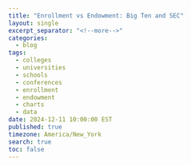 ```yaml
---
title: "Enrollment vs Endowment: Big Ten and SEC"
layout: single
excerpt_separator: "<!--more-->"
categories:
  - blog
tags:
  - colleges
  - universities
  - schools
  - conferences
  - enrollment
  - endowment
  - charts
  - data
date: 2024-12-11 10:00:00 EST
published: true
timezone: America/New_York
search: true
toc: false
---
```


<script src="https://cdn.plot.ly/plotly-2.20.0.min.js"></script>

<div id="chart" style="width:100%;height:600px;"></div>

<script>
  // Data for SEC and Big Ten schools
  const data = [
    {school: "UCLA", conference: "Big Ten", type: "Public", enrollment: 48.048, endowment: 3.873, color: "lightblue", shape: "circle"},
    {school: "Illinois", conference: "Big Ten", type: "Public", enrollment: 56.403, endowment: 3.38, color: "lightblue", shape: "circle"},
    {school: "Indiana", conference: "Big Ten", type: "Public", enrollment: 47.527, endowment: 3.56, color: "lightblue", shape: "circle"},
    {school: "Iowa", conference: "Big Ten", type: "Public", enrollment: 31.452, endowment: 3.258, color: "lightblue", shape: "circle"},
    {school: "Maryland", conference: "Big Ten", type: "Public", enrollment: 40.813, endowment: 2.1, color: "lightblue", shape: "circle"},
    {school: "Michigan", conference: "Big Ten", type: "Public", enrollment: 52.065, endowment: 17.876, color: "lightblue", shape: "circle"},
    {school: "Michigan State", conference: "Big Ten", type: "Public", enrollment: 51.316, endowment: 4.054, color: "lightblue", shape: "circle"},
    {school: "Minnesota", conference: "Big Ten", type: "Public", enrollment: 54.890, endowment: 5.501, color: "lightblue", shape: "circle"},
    {school: "Nebraska", conference: "Big Ten", type: "Public", enrollment: 23.600, endowment: 2.27, color: "lightblue", shape: "circle"},
    {school: "Northwestern", conference: "Big Ten", type: "Private", enrollment: 22.801, endowment: 13.7, color: "lightblue", shape: "diamond"},
    {school: "Ohio State", conference: "Big Ten", type: "Public", enrollment: 60.046, endowment: 7.384, color: "lightblue", shape: "circle"},
    {school: "Oregon", conference: "Big Ten", type: "Public", enrollment: 23.834, endowment: 1.49, color: "lightblue", shape: "circle"},
    {school: "Penn State", conference: "Big Ten", type: "Public", enrollment: 48.535, endowment: 4.444, color: "lightblue", shape: "circle"},
    {school: "Purdue", conference: "Big Ten", type: "Public", enrollment: 52.211, endowment: 3.79, color: "lightblue", shape: "circle"},
    {school: "Rutgers", conference: "Big Ten", type: "Public", enrollment: 50.617, endowment: 1.99, color: "lightblue", shape: "circle"},
    {school: "USC", conference: "Big Ten", type: "Private", enrollment: 47.147, endowment: 7.463, color: "lightblue", shape: "diamond"},
    {school: "Washington", conference: "Big Ten", type: "Public", enrollment: 60.692, endowment: 4.941, color: "lightblue", shape: "circle"},
    {school: "Wisconsin", conference: "Big Ten", type: "Public", enrollment: 50.662, endowment: 3.838, color: "lightblue", shape: "circle"},
    {school: "Alabama", conference: "SEC", type: "Public", enrollment: 39.623, endowment: 2.09, color: "yellow", shape: "circle"},
    {school: "Arkansas", conference: "SEC", type: "Public", enrollment: 32.140, endowment: 1.527, color: "yellow", shape: "circle"},
    {school: "Auburn", conference: "SEC", type: "Public", enrollment: 33.015, endowment: 1.079, color: "yellow", shape: "circle"},
    {school: "Florida", conference: "SEC", type: "Public", enrollment: 60.489, endowment: 2.337, color: "yellow", shape: "circle"},
    {school: "Georgia", conference: "SEC", type: "Public", enrollment: 40.118, endowment: 1.811, color: "yellow", shape: "circle"},
    {school: "Kentucky", conference: "SEC", type: "Public", enrollment: 33.885, endowment: 2.13, color: "yellow", shape: "circle"},
    {school: "LSU", conference: "SEC", type: "Public", enrollment: 39.419, endowment: 1.06, color: "yellow", shape: "circle"},
    {school: "Ole Miss", conference: "SEC", type: "Public", enrollment: 24.710, endowment: 0.836, color: "yellow", shape: "circle"},
    {school: "Mississippi State", conference: "SEC", type: "Public", enrollment: 22.657, endowment: 0.709, color: "yellow", shape: "circle"},
    {school: "Missouri", conference: "SEC", type: "Public", enrollment: 31.041, endowment: 2.24, color: "yellow", shape: "circle"},
    {school: "Oklahoma", conference: "SEC", type: "Public", enrollment: 32.676, endowment: 1.67, color: "yellow", shape: "circle"},
    {school: "South Carolina", conference: "SEC", type: "Public", enrollment: 36.538, endowment: 0.952, color: "yellow", shape: "circle"},
    {school: "Tennessee", conference: "SEC", type: "Public", enrollment: 36.304, endowment: 1.6, color: "yellow", shape: "circle"},
    {school: "Texas", conference: "SEC", type: "Public", enrollment: 53.082, endowment: 44.97, color: "yellow", shape: "circle"},
    {school: "Texas A&M", conference: "SEC", type: "Public", enrollment: 77.491, endowment: 19.29, color: "yellow", shape: "circle"},
    {school: "Vanderbilt", conference: "SEC", type: "Private", enrollment: 13.456, endowment: 9.684, color: "yellow", shape: "diamond"}
  ];

  const traces = data.map(d => ({
  x: [d.enrollment],
  y: [d.endowment],
  mode: "markers+text",
  marker: {
    size: 10,
    color: d.color,
    symbol: d.shape,
    line: {
      color: "black", // Black outline
      width: 1        // Thin outline
    }
  },
  name: d.school,  // Use this for legend label
  text: [d.school],  // Show just the school name on the point
  textfont: {
    color: d.color,
    size: 10
  },
  textposition: 'top center',  // Position for the label
  hoverinfo: 'text',  // Only show the text (hovertext)
  hovertext: `School: ${d.school}<br>Conference: ${d.conference}<br>Enrollment: ${d.enrollment}<br>Endowment: $${d.endowment}B<br>Type: ${d.type}` // Detailed info in the tooltip
}));

// Layout with dark theme customization
const layout = {
  title: {
    text: "Endowment vs. Enrollment",
    font: { color: "#ffffff" }
  },
  xaxis: {
    title: { text: "Enrollment (Thousands)", font: { color: "#ffffff" } },
    tickfont: { color: "#ffffff" },
    gridcolor: "#666666"
  },
  yaxis: {
    title: { text: "Endowment (Billions)", font: { color: "#ffffff" } },
    tickfont: { color: "#ffffff" },
    type: 'log',
    gridcolor: "#666666"
  },
  plot_bgcolor: "#333333",
  paper_bgcolor: "#333333",
  showlegend: false,
  margin: {
    l: 30,
    r: 20,
    t: 20,
    b: 30
  }
};

// Render the chart
Plotly.newPlot("chart", traces, layout);
</script>

